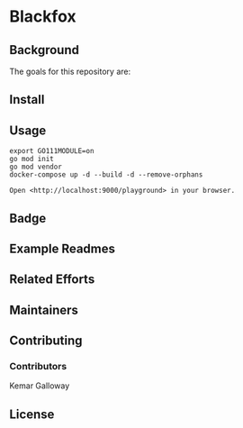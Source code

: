 # Blackfox

## Background

The goals for this repository are:

## Install

## Usage

```
export GO111MODULE=on
go mod init
go mod vendor
docker-compose up -d --build -d --remove-orphans

Open <http://localhost:9000/playground> in your browser.
```

## Badge


## Example Readmes


## Related Efforts

## Maintainers

## Contributing

### Contributors

Kemar Galloway


## License

